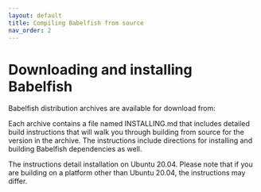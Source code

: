 ```yaml
---
layout: default
title: Compiling Babelfish from source
nav_order: 2
---
```


# Downloading and installing Babelfish

Babelfish distribution archives are available for download from:  



Each archive contains a file named INSTALLING.md that includes detailed build instructions that will walk you through building from source for the version in the archive. The instructions include directions for installing and building Babelfish dependencies as well.  

The instructions detail installation on Ubuntu 20.04. Please note that if you are building on a platform other than Ubuntu 20.04, the instructions may differ.

